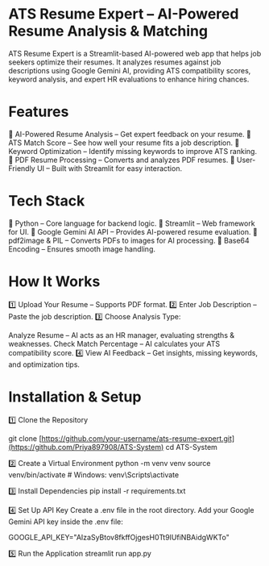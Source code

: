 # ATS Resume Expert – AI-Powered Resume Analysis & Matching 
ATS Resume Expert is a Streamlit-based AI-powered web app that helps job seekers optimize their resumes. It analyzes resumes against job descriptions using Google Gemini AI, providing ATS compatibility scores, keyword analysis, and expert HR evaluations to enhance hiring chances.

 # Features
🔹 AI-Powered Resume Analysis – Get expert feedback on your resume.
🔹 ATS Match Score – See how well your resume fits a job description.
🔹 Keyword Optimization – Identify missing keywords to improve ATS ranking.
🔹 PDF Resume Processing – Converts and analyzes PDF resumes.
🔹 User-Friendly UI – Built with Streamlit for easy interaction.

# Tech Stack
🔹 Python – Core language for backend logic.
🔹 Streamlit – Web framework for UI.
🔹 Google Gemini AI API – Provides AI-powered resume evaluation.
🔹 pdf2image & PIL – Converts PDFs to images for AI processing.
🔹 Base64 Encoding – Ensures smooth image handling.

 # How It Works
1️⃣ Upload Your Resume – Supports PDF format.
2️⃣ Enter Job Description – Paste the job description.
3️⃣ Choose Analysis Type:

Analyze Resume – AI acts as an HR manager, evaluating strengths & weaknesses.
Check Match Percentage – AI calculates your ATS compatibility score.
4️⃣ View AI Feedback – Get insights, missing keywords, and optimization tips.

# Installation & Setup

1️⃣ Clone the Repository

git clone [https://github.com/your-username/ats-resume-expert.git](https://github.com/Priya897908/ATS-System)
cd ATS-System

2️⃣ Create a Virtual Environment
python -m venv venv
source venv/bin/activate  # Windows: venv\Scripts\activate

3️⃣ Install Dependencies
pip install -r requirements.txt

4️⃣ Set Up API Key
Create a .env file in the root directory.
Add your Google Gemini API key inside the .env file:

GOOGLE_API_KEY="AIzaSyBtov8fkffOjgesH0Tt9IUfiNBAidgWKTo"

5️⃣ Run the Application
streamlit run app.py











